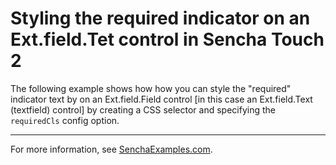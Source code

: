 # Styling the required indicator on an Ext.field.Tet control in Sencha Touch 2 #

The following example shows how how you can style the "required" indicator text by on an Ext.field.Field control [in this case an Ext.field.Text (textfield) control] by creating a CSS selector and specifying the `requiredCls` config option.

---

For more information, see [SenchaExamples.com](http://senchaexamples.com/2012/03/19/styling-the-required-indicator-on-an-ext-field-tet-control-in-sencha-touch-2/).
